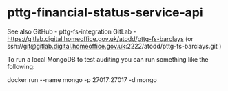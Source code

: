 # pttg-financial-status-service-api


See also
GitHub - pttg-fs-integration
GitLab - https://gitlab.digital.homeoffice.gov.uk/atodd/pttg-fs-barclays
       (or ssh://git@gitlab.digital.homeoffice.gov.uk:2222/atodd/pttg-fs-barclays.git )

To run a local MongoDB to test auditing you can run something like the following:

docker run --name mongo -p 27017:27017 -d mongo
